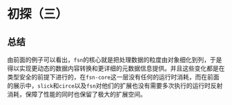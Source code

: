 # 初探（三）

## 总结

由前面的例子可以看出，`fsn`的核心就是把处理数据的粒度由对象细化到列，于是得以实现更动态的数据内容转换和更详细的元数据信息提供。并且这些变化都是在类型安全的前提下进行的，在`fsn-core`这一层没有任何的运行时消耗，而在前面的展示中，`slick`和`circe`以及`fsn`对他们的扩展也没有需要多次执行的运行时反射消耗，保障了性能的同时也保留了极大的扩展空间。